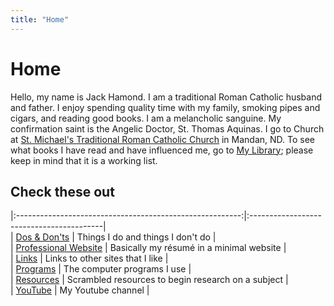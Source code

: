```yaml
---
title: "Home"
---
```


# Home

Hello, my name is Jack Hamond. I am a traditional Roman Catholic husband and father. I enjoy spending quality time with my family, smoking pipes and cigars, and reading good books. I am a melancholic sanguine. My confirmation saint is the Angelic Doctor, St. Thomas Aquinas. I go to Church at [St. Michael's Traditional Roman Catholic Church](https://stm-nd.sspx.org/) in Mandan, ND. To see what books I have read and have influenced me, go to [My Library](/library/); please keep in mind that it is a working list.

## Check these out

|:--------------------------------------------------------:|:-----------------------------------------|  
| [Dos & Don'ts](/dosanddonts/) | Things I do and things I don't do |  
| [Professional Website](https://jackhamondpro.github.io/) | Basically my résumé in a minimal website |  
| [Links](/indices/links.html) | Links to other sites that I like |  
| [Programs](/indices/programs.html) | The computer programs I use |  
| [Resources](/resources/) | Scrambled resources to begin research on a subject |  
| [YouTube](https://www.youtube.com/@JackHamond) | My Youtube channel |  

